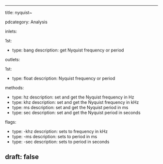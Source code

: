 --- 


title: nyquist~

pdcategory: Analysis

inlets:

  1st:
  - type: bang
    description: get Nyquist frequency or period

outlets:

  1st:
  - type: float
    description: Nyquist frequency or period



methods:
  - type: hz
    description: set and get the Nyquist frequency in Hz
  - type: khz
    description: set and get the Nyquist frequency in kHz
  - type: ms
    description: set and get the Nyquist period in ms
  - type: sec
    description: set and get the Nyquist period in seconds

flags:
  - type: -khz
    description: sets to frequency in kHz
  - type: -ms
    description: sets to period in ms
  - type: -sec
    description: sets to period in seconds

draft: false
---